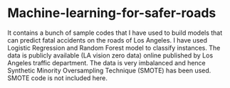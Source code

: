 # Machine-learning-for-safer-roads
It contains a bunch of sample codes that I have used to build models that can predict fatal accidents on the roads of Los Angeles. 
I have used Logistic Regression and Random Forest model to classify instances. The data is publicly available (LA vision zero data) online published by Los Angeles traffic department. The data is very imbalanced and hence Synthetic Minority Oversampling Technique (SMOTE) has been used. SMOTE code is not included here.
